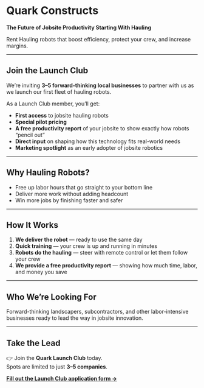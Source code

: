 # Quark Constructs
**The Future of Jobsite Productivity Starting With Hauling**

Rent Hauling robots that boost efficiency, protect your crew, and increase margins.

---

## Join the Launch Club
We’re inviting **3–5 forward-thinking local businesses** to partner with us as we launch our first fleet of hauling robots.

As a Launch Club member, you’ll get:  
- **First access** to jobsite hauling robots  
- **Special pilot pricing**  
- **A free productivity report** of your jobsite to show exactly how robots “pencil out”  
- **Direct input** on shaping how this technology fits real-world needs  
- **Marketing spotlight** as an early adopter of jobsite robotics  

---

## Why Hauling Robots?
- Free up labor hours that go straight to your bottom line  
- Deliver more work without adding headcount  
- Win more jobs by finishing faster and safer  

---

## How It Works
1. **We deliver the robot** — ready to use the same day  
2. **Quick training** — your crew is up and running in minutes  
3. **Robots do the hauling** — steer with remote control or let them follow your crew  
4. **We provide a free productivity report** — showing how much time, labor, and money you save  

---

## Who We’re Looking For
Forward-thinking landscapers, subcontractors, and other labor-intensive businesses ready to lead the way in jobsite innovation.

---

## Take the Lead
👉 Join the **Quark Launch Club** today.  
Spots are limited to just **3–5 companies**.

[**Fill out the Launch Club application form →**](https://example.com/launch-form)
